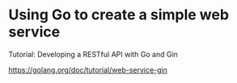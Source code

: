 # Using Go to create a simple web service

Tutorial: Developing a RESTful API with Go and Gin

https://golang.org/doc/tutorial/web-service-gin


